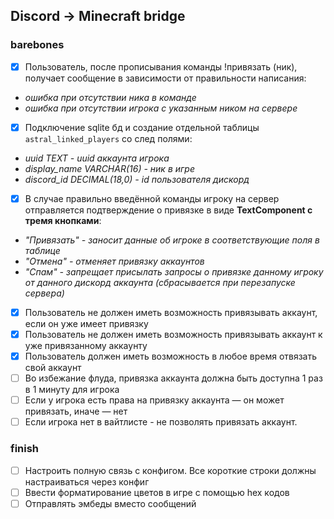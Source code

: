 ## Discord -> Minecraft bridge

### barebones
- [x] Пользователь, после прописывания команды !привязать (ник), получает сообщение в зависимости от правильности написания:
- *ошибка при отсутствии ника в команде*
- *ошибка при отсутствии игрока с указанным ником на сервере*
- [x] Подключение sqlite бд и создание отдельной таблицы `astral_linked_players` со след полями:
- *uuid TEXT - uuid аккаунта игрока*
- *display_name VARCHAR(16) - ник в игре*
- *discord_id DECIMAL(18,0) - id пользователя дискорд*
- [x] В случае правильно введённой команды игроку на сервер отправляется подтверждение о привязке в виде **TextComponent с тремя кнопками**:
- *"Привязать" - заносит данные об игроке в соответствующие поля в таблице*
- *"Отмена" - отменяет привязку аккаунтов*
- *"Спам" - запрещает присылать запросы о привязке данному игроку от данного дискорд аккаунта (сбрасывается при перезапуске сервера)*
- [x] Пользователь не должен иметь возможность привязывать аккаунт, если он уже имеет привязку
- [x] Пользователь не должен иметь возможность привязывать аккаунт к уже привязанному аккаунту
- [x] Пользователь должен иметь возможность в любое время отвязать свой аккаунт
- [ ] Во избежание флуда, привязка аккаунта должна быть доступна 1 раз в 1 минуту для игрока
- [ ] Если у игрока есть права на привязку аккаунта — он может привязать, иначе — нет
- [ ] Если игрока нет в вайтлисте - не позволять привязать аккаунт.

### finish
- [ ] Настроить полную связь с конфигом. Все короткие строки должны настраиваться через конфиг
- [ ] Ввести форматирование цветов в игре с помощью hex кодов
- [ ] Отправлять эмбеды вместо сообщений
